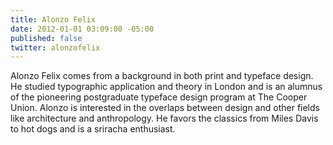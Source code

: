 ```yaml
---
title: Alonzo Felix
date: 2012-01-01 03:09:00 -05:00
published: false
twitter: alonzofelix
---
```


Alonzo Felix comes from a background in both print and typeface design. He studied typographic application and theory in London and is an alumnus of the pioneering postgraduate typeface design program at The Cooper Union. Alonzo is interested in the overlaps between design and other fields like architecture and anthropology. He favors the classics from Miles Davis to hot dogs and is a sriracha enthusiast.
